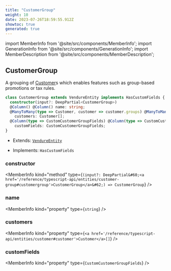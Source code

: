 ```yaml
---
title: "CustomerGroup"
weight: 10
date: 2023-07-26T18:59:55.912Z
showtoc: true
generated: true
---
```

<!-- This file was generated from the Vendure source. Do not modify. Instead, re-run the "docs:build" script -->
import MemberInfo from '@site/src/components/MemberInfo';
import GenerationInfo from '@site/src/components/GenerationInfo';
import MemberDescription from '@site/src/components/MemberDescription';


## CustomerGroup

<GenerationInfo sourceFile="packages/core/src/entity/customer-group/customer-group.entity.ts" sourceLine="16" packageName="@vendure/core" />

A grouping of <a href='/reference/typescript-api/entities/customer#customer'>Customer</a>s which enables features such as group-based promotions
or tax rules.

```ts title="Signature"
class CustomerGroup extends VendureEntity implements HasCustomFields {
  constructor(input?: DeepPartial<CustomerGroup>)
  @Column() @Column() name: string;
  @ManyToMany(type => Customer, customer => customer.groups) @ManyToMany(type => Customer, customer => customer.groups)
    customers: Customer[];
  @Column(type => CustomCustomerGroupFields) @Column(type => CustomCustomerGroupFields)
    customFields: CustomCustomerGroupFields;
}
```
* Extends: <code><a href='/reference/typescript-api/entities/vendure-entity#vendureentity'>VendureEntity</a></code>


* Implements: <code>HasCustomFields</code>



<div className="members-wrapper">

### constructor

<MemberInfo kind="method" type={`(input?: DeepPartial&#60;<a href='/reference/typescript-api/entities/customer-group#customergroup'>CustomerGroup</a>&#62;) => CustomerGroup`}   />


### name

<MemberInfo kind="property" type={`string`}   />


### customers

<MemberInfo kind="property" type={`<a href='/reference/typescript-api/entities/customer#customer'>Customer</a>[]`}   />


### customFields

<MemberInfo kind="property" type={`CustomCustomerGroupFields`}   />




</div>
